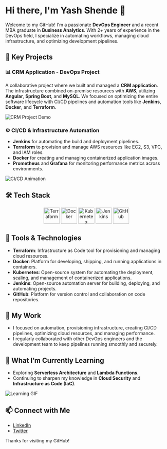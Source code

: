# Hi there, I'm Yash Shende 👋

Welcome to my GitHub! I'm a passionate **DevOps Engineer** and a recent MBA graduate in **Business Analytics**. With 2+ years of experience in the DevOps field, I specialize in automating workflows, managing cloud infrastructure, and optimizing development pipelines.

## 🚀 Key Projects
### 📊 **CRM Application - DevOps Project**
A collaborative project where we built and managed a **CRM application**. The infrastructure combined on-premise resources with **AWS**, utilizing **Angular**, **Spring Boot**, and **MySQL**. We focused on optimizing the entire software lifecycle with CI/CD pipelines and automation tools like **Jenkins**, **Docker**, and **Terraform**.

![CRM Project Demo](https://tenor.com/view/rocket-project-promo-launch-gif-15507979)

### ⚙️ **CI/CD & Infrastructure Automation**
- **Jenkins** for automating the build and deployment pipelines.
- **Terraform** to provision and manage AWS resources like EC2, S3, VPC, and IAM roles.
- **Docker** for creating and managing containerized application images.
- **Prometheus** and **Grafana** for monitoring performance metrics across environments.

![CI/CD Animation](https://tenor.com/view/ci-cd-pipeline-cloud-automated-devops-gif-19912938)

## 🛠 Tech Stack
<p align="center">
  <img src="https://tenor.com/view/terraform-logo-gif-13780861" width="50" height="50" alt="Terraform">
  <img src="https://tenor.com/view/docker-logo-gif-13780860" width="50" height="50" alt="Docker">
  <img src="https://tenor.com/view/kubernetes-logo-gif-13780866" width="50" height="50" alt="Kubernetes">
  <img src="https://tenor.com/view/jenkins-logo-gif-13780864" width="50" height="50" alt="Jenkins">
  <img src="https://tenor.com/view/github-logo-gif-13780867" width="50" height="50" alt="GitHub">
</p>

## 🔧 Tools & Technologies
- **Terraform**: Infrastructure as Code tool for provisioning and managing cloud resources.
- **Docker**: Platform for developing, shipping, and running applications in containers.
- **Kubernetes**: Open-source system for automating the deployment, scaling, and management of containerized applications.
- **Jenkins**: Open-source automation server for building, deploying, and automating projects.
- **GitHub**: Platform for version control and collaboration on code repositories.

## 📜 My Work
- I focused on automation, provisioning infrastructure, creating CI/CD pipelines, optimizing cloud resources, and managing performance.
- I regularly collaborated with other DevOps engineers and the development team to keep pipelines running smoothly and securely.

## 🌱 What I’m Currently Learning
- Exploring **Serverless Architecture** and **Lambda Functions**.
- Continuing to sharpen my knowledge in **Cloud Security** and **Infrastructure as Code (IaC)**.

![Learning GIF](https://tenor.com/view/learn-skills-learning-reading-coding-gif-15292479)

## 📫 Connect with Me
- [LinkedIn](https://www.linkedin.com/in/yash-shende)
- [Twitter](https://twitter.com/YashShende)

Thanks for visiting my GitHub!
